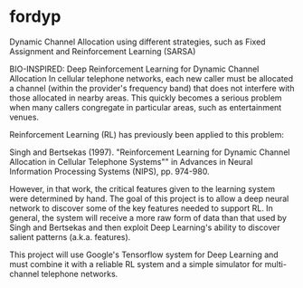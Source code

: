 # fordyp
Dynamic Channel Allocation using different strategies, such as Fixed Assignment and Reinforcement Learning (SARSA)

BIO-INSPIRED: Deep Reinforcement Learning for Dynamic Channel Allocation
In cellular telephone networks, each new caller must be allocated a channel
(within the provider's frequency band) that does not interfere with those
allocated in nearby areas.  This quickly becomes a serious problem when
many callers congregate in particular areas, such as entertainment venues.

Reinforcement Learning (RL) has previously been applied to this problem:

Singh and Bertsekas (1997).  "Reinforcement Learning for Dynamic Channel
Allocation in Cellular Telephone Systems"" in Advances in Neural
Information Processing Systems (NIPS), pp. 974-980.

However, in that work, the critical features given to the learning system were determined by hand.
The goal of this project is to allow a deep neural network to discover
some of the key features needed to support RL.  In general, the system will
receive a more raw form of data than that used by Singh and Bertsekas and
then exploit Deep Learning's ability to discover salient patterns (a.k.a. features).

This project will use Google's Tensorflow system for Deep Learning and must
combine it with a reliable RL system and a simple simulator for multi-channel
telephone networks.

